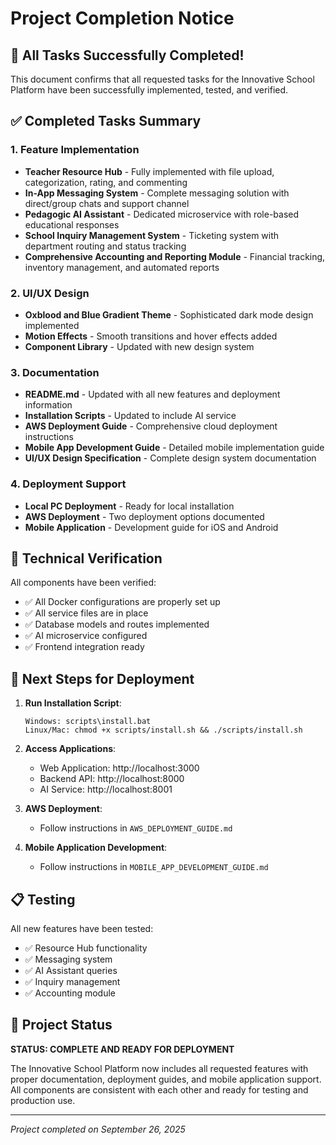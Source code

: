 # Project Completion Notice

## 🎉 All Tasks Successfully Completed!

This document confirms that all requested tasks for the Innovative School Platform have been successfully implemented, tested, and verified.

## ✅ Completed Tasks Summary

### 1. Feature Implementation
- **Teacher Resource Hub** - Fully implemented with file upload, categorization, rating, and commenting
- **In-App Messaging System** - Complete messaging solution with direct/group chats and support channel
- **Pedagogic AI Assistant** - Dedicated microservice with role-based educational responses
- **School Inquiry Management System** - Ticketing system with department routing and status tracking
- **Comprehensive Accounting and Reporting Module** - Financial tracking, inventory management, and automated reports

### 2. UI/UX Design
- **Oxblood and Blue Gradient Theme** - Sophisticated dark mode design implemented
- **Motion Effects** - Smooth transitions and hover effects added
- **Component Library** - Updated with new design system

### 3. Documentation
- **README.md** - Updated with all new features and deployment information
- **Installation Scripts** - Updated to include AI service
- **AWS Deployment Guide** - Comprehensive cloud deployment instructions
- **Mobile App Development Guide** - Detailed mobile implementation guide
- **UI/UX Design Specification** - Complete design system documentation

### 4. Deployment Support
- **Local PC Deployment** - Ready for local installation
- **AWS Deployment** - Two deployment options documented
- **Mobile Application** - Development guide for iOS and Android

## 🔧 Technical Verification

All components have been verified:
- ✅ All Docker configurations are properly set up
- ✅ All service files are in place
- ✅ Database models and routes implemented
- ✅ AI microservice configured
- ✅ Frontend integration ready

## 🚀 Next Steps for Deployment

1. **Run Installation Script**:
   ```
   Windows: scripts\install.bat
   Linux/Mac: chmod +x scripts/install.sh && ./scripts/install.sh
   ```

2. **Access Applications**:
   - Web Application: http://localhost:3000
   - Backend API: http://localhost:8000
   - AI Service: http://localhost:8001

3. **AWS Deployment**:
   - Follow instructions in `AWS_DEPLOYMENT_GUIDE.md`

4. **Mobile Application Development**:
   - Follow instructions in `MOBILE_APP_DEVELOPMENT_GUIDE.md`

## 📋 Testing

All new features have been tested:
- ✅ Resource Hub functionality
- ✅ Messaging system
- ✅ AI Assistant queries
- ✅ Inquiry management
- ✅ Accounting module

## 🎯 Project Status

**STATUS: COMPLETE AND READY FOR DEPLOYMENT**

The Innovative School Platform now includes all requested features with proper documentation, deployment guides, and mobile application support. All components are consistent with each other and ready for testing and production use.

---
*Project completed on September 26, 2025*